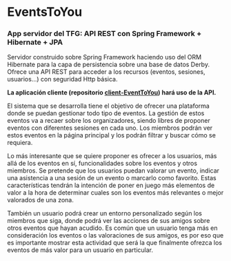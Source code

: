 # EventsToYou
### App servidor del TFG: API REST con Spring Framework + Hibernate + JPA

Servidor construido sobre Spring Framework haciendo uso del ORM Hibernate para la capa de persistencia sobre una base de datos Derby.
Ofrece una API REST para acceder a los recursos (eventos, sesiones, usuarios...) con seguridad Http básica.

**La aplicación cliente (repositorio [client-EventToYou](https://github.com/ChemaVinas/client-EventsToYou)) hará uso de la API.**

El sistema que se desarrolla tiene el objetivo de ofrecer una plataforma donde se puedan gestionar todo tipo de eventos. 
La gestión de estos eventos va a recaer sobre los organizadores, siendo libres de proponer eventos con diferentes sesiones en cada uno.
Los miembros podrán ver estos eventos en la página principal y los podrán filtrar y buscar cómo se requiera.

Lo más interesante que se quiere proponer es ofrecer a los usuarios, más allá de los eventos en sí, funcionalidades sobre los eventos
y otros miembros. Se pretende que los usuarios puedan valorar un evento, indicar una asistencia a una sesión de un evento o marcarlo
como favorito. Estas características tendrán la intención de poner en juego más elementos de valor a la hora de determinar cuales
son los eventos más relevantes o mejor valorados de una zona.

También un usuario podrá crear un entorno personalizado según los miembros que siga, donde podrá ver las acciones de sus amigos sobre
otros eventos que hayan acudido. Es común que un usuario tenga más en consideración los eventos o las valoraciones de sus amigos,
es por eso que es importante mostrar esta actividad que será la que finalmente ofrezca los eventos de más valor para un usuario en
particular.
